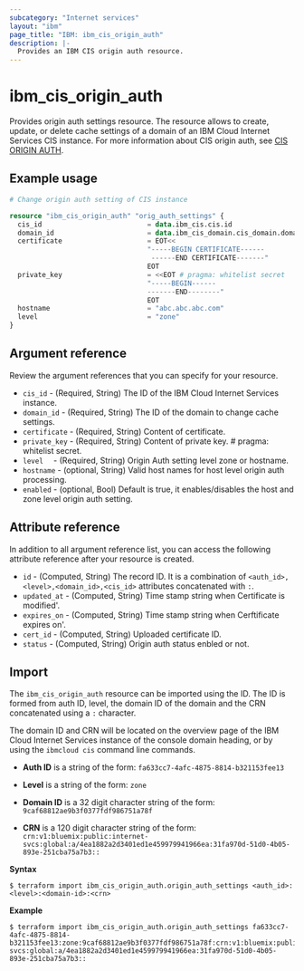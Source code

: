 ```yaml
---
subcategory: "Internet services"
layout: "ibm"
page_title: "IBM: ibm_cis_origin_auth"
description: |-
  Provides an IBM CIS origin auth resource.
---
```


# ibm_cis_origin_auth
 Provides origin auth settings resource. The resource allows to create, update, or delete cache settings of a domain of an IBM Cloud Internet Services CIS instance. For more information about CIS origin auth, see [CIS ORIGIN AUTH](https://cloud.ibm.com/docs/cis?topic=cis-cli-plugin-cis-cli#authenticated-origin-pull).

## Example usage

```terraform
# Change origin auth setting of CIS instance

resource "ibm_cis_origin_auth" "orig_auth_settings" {
  cis_id                          = data.ibm_cis.cis.id
  domain_id                       = data.ibm_cis_domain.cis_domain.domain_id
  certificate                     = EOT<<
                                  "-----BEGIN CERTIFICATE------ 
                                   ------END CERTIFICATE-------"
                                  EOT
  private_key                     = <<EOT # pragma: whitelist secret
                                  "-----BEGIN------ 
                                  -------END--------"
                                  EOT
  hostname                        = "abc.abc.abc.com"
  level                           = "zone"
}
```

## Argument reference

Review the argument references that you can specify for your resource. 

- `cis_id`                  - (Required, String) The ID of the IBM Cloud Internet Services instance.
- `domain_id`               - (Required, String) The ID of the domain to change cache settings.
- `certificate`             - (Required, String) Content of certificate.
- `private_key`             - (Required, String) Content of private key. # pragma: whitelist secret.
- `level  `                 - (Required, String) Origin Auth setting level  zone or hostname.
- `hostname`                - (optional, String) Valid host names for host level origin auth processing.
- `enabled`                 - (optional, Bool)   Default is true, it enables/disables the host and zone level origin auth setting.



## Attribute reference
In addition to all argument reference list, you can access the following attribute reference after your resource is created.

- `id`           - (Computed, String) The record ID. It is a combination of `<auth_id>,<level>,<domain_id>,<cis_id>` attributes concatenated with `:`.
- `updated_at`   - (Computed, String) Time stamp string when Certificate is modified'.
- `expires_on`   - (Computed, String) Time stamp string when Cerftificate expires on'.
- `cert_id`      - (Computed, String) Uploaded certificate ID.
- `status`       - (Computed, String) Origin auth status enbled or not.


## Import
The `ibm_cis_origin_auth` resource can be imported using the ID. The ID is formed from auth ID, level, the domain ID of the domain and the CRN concatenated  using a `:` character.

The domain ID and CRN will be located on the overview page of the IBM Cloud Internet Services instance of the console domain heading, or by using the `ibmcloud cis` command line commands.

- **Auth ID** is a string of the form: `fa633cc7-4afc-4875-8814-b321153fee13`

- **Level** is a string of the form: `zone`

- **Domain ID** is a 32 digit character string of the form: `9caf68812ae9b3f0377fdf986751a78f`

- **CRN** is a 120 digit character string of the form: `crn:v1:bluemix:public:internet-svcs:global:a/4ea1882a2d3401ed1e459979941966ea:31fa970d-51d0-4b05-893e-251cba75a7b3::`


**Syntax**

```
$ terraform import ibm_cis_origin_auth.origin_auth_settings <auth_id>:<level>:<domain-id>:<crn>
```

**Example**

```
$ terraform import ibm_cis_origin_auth.origin_auth_settings fa633cc7-4afc-4875-8814-b321153fee13:zone:9caf68812ae9b3f0377fdf986751a78f:crn:v1:bluemix:public:internet-svcs:global:a/4ea1882a2d3401ed1e459979941966ea:31fa970d-51d0-4b05-893e-251cba75a7b3::
```


